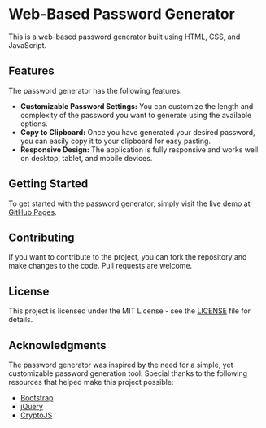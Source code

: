 # Web-Based Password Generator

This is a web-based password generator built using HTML, CSS, and JavaScript.

## Features

The password generator has the following features:

- **Customizable Password Settings:** You can customize the length and complexity of the password you want to generate using the available options.
- **Copy to Clipboard:** Once you have generated your desired password, you can easily copy it to your clipboard for easy pasting.
- **Responsive Design:** The application is fully responsive and works well on desktop, tablet, and mobile devices.

## Getting Started

To get started with the password generator, simply visit the live demo at [GitHub Pages](https://somritdasgupta.github.io/password). 

## Contributing

If you want to contribute to the project, you can fork the repository and make changes to the code. Pull requests are welcome.

## License

This project is licensed under the MIT License - see the [LICENSE](https://github.com/somritdasgupta/password/blob/main/LICENSE) file for details. 

## Acknowledgments

The password generator was inspired by the need for a simple, yet customizable password generation tool. Special thanks to the following resources that helped make this project possible:

- [Bootstrap](https://getbootstrap.com/)
- [jQuery](https://jquery.com/)
- [CryptoJS](https://code.google.com/archive/p/crypto-js/)
